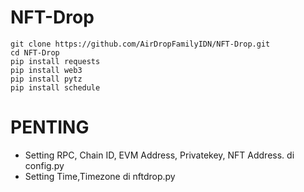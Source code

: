 # NFT-Drop

```
git clone https://github.com/AirDropFamilyIDN/NFT-Drop.git
cd NFT-Drop
pip install requests
pip install web3
pip install pytz
pip install schedule
```
# PENTING
- Setting RPC, Chain ID, EVM Address, Privatekey, NFT Address. di config.py
- Setting Time,Timezone di nftdrop.py
